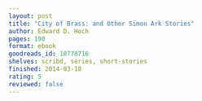 ```yaml
---
layout: post
title: "City of Brass: and Other Simon Ark Stories"
author: Edward D. Hoch
pages: 190
format: ebook
goodreads_id: 18778716
shelves: scribd, series, short-stories
finished: 2014-03-18
rating: 5
reviewed: false
---
```

